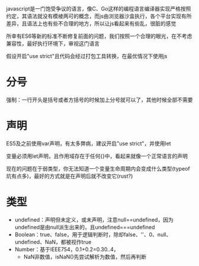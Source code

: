 javascript是一门饱受争议的语言，像C、Go这样的编程语言编译器实现严格按照约定，其语法就没有模棱两可的概念，而js由浏览器沙盒执行，各个平台实现有所差异，且语法上也有些不合理的地方，所以让js看起来有些乱，很脏的感觉

所幸有ES6等新的标准不断修复前面的问题，我们按照一个合理的眼光，在不考虑兼容性，最好执行环境下，审视这门语言

假设开启"use strict"且代码会经过打包工具转换，在最优情况下使用js

# 分号
强制：一行开头是括号或者方括号的时候加上分号就可以了，其他时候全部不需要

# 声明
ES5及之前使用var声明，有太多弊病，建议开启"use strict"，并使用let

变量必须用let声明，且作用域存在于任何{}中，看起来就像一个正常语言的声明

现在的问题在于弱类型，你无法知道一个变量生命周期内会变成什么类型(typeof坑有点多)，最好的方式就是在声明后就不改变它(rust?)

# 类型
- undefined：声明但未定义，或未声明，注意null==undefined，因为undefined是由null派生出来的，且undefined===undefined
- Boolean：true、false，用于逻辑判断时，除却false、''、0、null、undefined、NaN，都被视作true
- Number：基于IEEE754，0.1+0.2=0.30..4，
    - NaN非数值，isNaN()先尝试解析为数值，然后再判断
